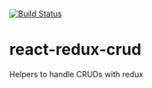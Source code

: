 [![Build Status](https://travis-ci.org/hwaterke/react-redux-crud.svg?branch=master)](https://travis-ci.org/hwaterke/react-redux-crud)

# react-redux-crud

Helpers to handle CRUDs with redux
